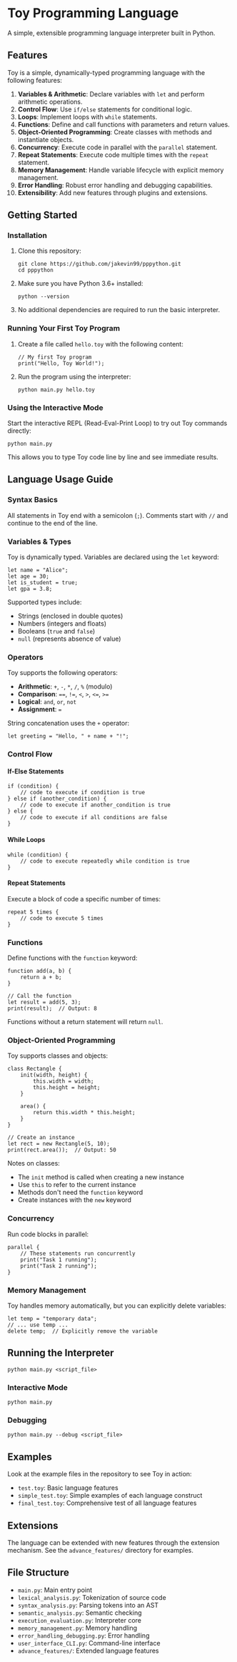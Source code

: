 # Toy Programming Language

A simple, extensible programming language interpreter built in Python.

## Features

Toy is a simple, dynamically-typed programming language with the following features:

1. **Variables & Arithmetic**: Declare variables with `let` and perform arithmetic operations.
2. **Control Flow**: Use `if/else` statements for conditional logic.
3. **Loops**: Implement loops with `while` statements.
4. **Functions**: Define and call functions with parameters and return values.
5. **Object-Oriented Programming**: Create classes with methods and instantiate objects.
6. **Concurrency**: Execute code in parallel with the `parallel` statement.
7. **Repeat Statements**: Execute code multiple times with the `repeat` statement.
8. **Memory Management**: Handle variable lifecycle with explicit memory management.
9. **Error Handling**: Robust error handling and debugging capabilities.
10. **Extensibility**: Add new features through plugins and extensions.

## Getting Started

### Installation

1. Clone this repository:
   ```
   git clone https://github.com/jakevin99/pppython.git
   cd pppython
   ```

2. Make sure you have Python 3.6+ installed:
   ```
   python --version
   ```

3. No additional dependencies are required to run the basic interpreter.

### Running Your First Toy Program

1. Create a file called `hello.toy` with the following content:
   ```
   // My first Toy program
   print("Hello, Toy World!");
   ```

2. Run the program using the interpreter:
   ```
   python main.py hello.toy
   ```

### Using the Interactive Mode

Start the interactive REPL (Read-Eval-Print Loop) to try out Toy commands directly:
```
python main.py
```

This allows you to type Toy code line by line and see immediate results.

## Language Usage Guide

### Syntax Basics

All statements in Toy end with a semicolon (`;`). Comments start with `//` and continue to the end of the line.

### Variables & Types

Toy is dynamically typed. Variables are declared using the `let` keyword:

```
let name = "Alice";
let age = 30;
let is_student = true;
let gpa = 3.8;
```

Supported types include:
- Strings (enclosed in double quotes)
- Numbers (integers and floats)
- Booleans (`true` and `false`)
- `null` (represents absence of value)

### Operators

Toy supports the following operators:

- **Arithmetic**: `+`, `-`, `*`, `/`, `%` (modulo)
- **Comparison**: `==`, `!=`, `<`, `>`, `<=`, `>=`
- **Logical**: `and`, `or`, `not`
- **Assignment**: `=`

String concatenation uses the `+` operator:
```
let greeting = "Hello, " + name + "!";
```

### Control Flow

#### If-Else Statements

```
if (condition) {
    // code to execute if condition is true
} else if (another_condition) {
    // code to execute if another_condition is true
} else {
    // code to execute if all conditions are false
}
```

#### While Loops

```
while (condition) {
    // code to execute repeatedly while condition is true
}
```

#### Repeat Statements

Execute a block of code a specific number of times:
```
repeat 5 times {
    // code to execute 5 times
}
```

### Functions

Define functions with the `function` keyword:

```
function add(a, b) {
    return a + b;
}

// Call the function
let result = add(5, 3);
print(result);  // Output: 8
```

Functions without a return statement will return `null`.

### Object-Oriented Programming

Toy supports classes and objects:

```
class Rectangle {
    init(width, height) {
        this.width = width;
        this.height = height;
    }
    
    area() {
        return this.width * this.height;
    }
}

// Create an instance
let rect = new Rectangle(5, 10);
print(rect.area());  // Output: 50
```

Notes on classes:
- The `init` method is called when creating a new instance
- Use `this` to refer to the current instance
- Methods don't need the `function` keyword
- Create instances with the `new` keyword

### Concurrency

Run code blocks in parallel:

```
parallel {
    // These statements run concurrently
    print("Task 1 running");
    print("Task 2 running");
}
```

### Memory Management

Toy handles memory automatically, but you can explicitly delete variables:

```
let temp = "temporary data";
// ... use temp ...
delete temp;  // Explicitly remove the variable
```

## Running the Interpreter

```
python main.py <script_file>
```

### Interactive Mode

```
python main.py
```

### Debugging

```
python main.py --debug <script_file>
```

## Examples

Look at the example files in the repository to see Toy in action:
- `test.toy`: Basic language features
- `simple_test.toy`: Simple examples of each language construct 
- `final_test.toy`: Comprehensive test of all language features

## Extensions

The language can be extended with new features through the extension mechanism. See the `advance_features/` directory for examples.

## File Structure

- `main.py`: Main entry point
- `lexical_analysis.py`: Tokenization of source code
- `syntax_analysis.py`: Parsing tokens into an AST
- `semantic_analysis.py`: Semantic checking
- `execution_evaluation.py`: Interpreter core
- `memory_management.py`: Memory handling
- `error_handling_debugging.py`: Error handling
- `user_interface_CLI.py`: Command-line interface
- `advance_features/`: Extended language features 